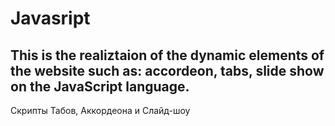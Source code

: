 # Javasript
This is the realiztaion of the dynamic elements of the website such as: accordeon, tabs, slide show on the JavaScript language.
-------------------------------------------------------------------------------------------------------------------------------
Скрипты Табов, Аккордеона и Слайд-шоу
